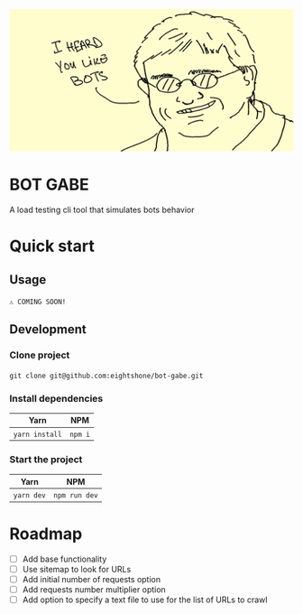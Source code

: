![alt text](readme/IMG_2106.png)
# BOT GABE
A load testing cli tool that simulates bots behavior

# Quick start
## Usage
`⚠️ COMING SOON!`
## Development
### Clone project
`git clone git@github.com:eightshone/bot-gabe.git`

### Install dependencies
| Yarn           | NPM     |
| -------------- | ------- |
| `yarn install` | `npm i` |

### Start the project
| Yarn       | NPM           |
| ---------- | ------------- |
| `yarn dev` | `npm run dev` |

# Roadmap
 - [ ] Add base functionality
 - [ ] Use sitemap to look for URLs
 - [ ] Add initial number of requests option
 - [ ] Add requests number multiplier option
 - [ ] Add option to specify a text file to use for the list of URLs to crawl